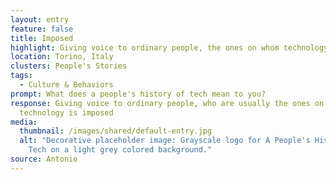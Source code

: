 ```yaml
---
layout: entry
feature: false
title: Imposed
highlight: Giving voice to ordinary people, the ones on whom technology is usually imposed
location: Torino, Italy
clusters: People's Stories
tags:
  - Culture & Behaviors
prompt: What does a people's history of tech mean to you?
response: Giving voice to ordinary people, who are usually the ones on whom a
  technology is imposed
media:
  thumbnail: /images/shared/default-entry.jpg
  alt: "Decorative placeholder image: Grayscale logo for A People's History of
    Tech on a light grey colored background."
source: Antonio
---
```

